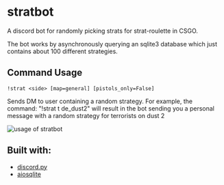 # stratbot
A discord bot for randomly picking strats for strat-roulette in CSGO.

The bot works by asynchronously querying an sqlite3 database which just contains about 100 different strategies.

## Command Usage
```!strat <side> [map=general] [pistols_only=False]```

Sends DM to user containing a random strategy.  For example, the command: "!strat t de_dust2" will result in the bot sending you a personal message with a random strategy for terrorists on dust 2

![usage of stratbot](.\img\stratbotGif.gif)



## Built with:
* [discord.py](https://github.com/Rapptz/discord.py)
* [aiosqlite](https://aiosqlite.omnilib.dev/en/latest/#)